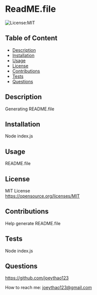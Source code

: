 # ReadME.file
  ![License:MIT](https://img.shields.io/badge/License-MIT-yellow.svg)
  
  ## Table of Content
  - [Description](#Description)
  - [Installation](#Installation)
  - [Usage](#Usage)
  - [License](#License)
  - [Contributions](#Contributions)
  - [Tests](#Tests)
  - [Questions](#Questions)

  ## Description
  Generating README.file
 
  ## Installation
  Node index.js
  
  ## Usage
  README.file
  
  ## License 
  MIT License   
  https://opensource.org/licenses/MIT
  
  ## Contributions
  Help generate README.file
  
  ## Tests
  Node index.js

  ## Questions
  https://github.com/joeythao123

  How to reach me:
  joeythao123@gmail.com
  
  